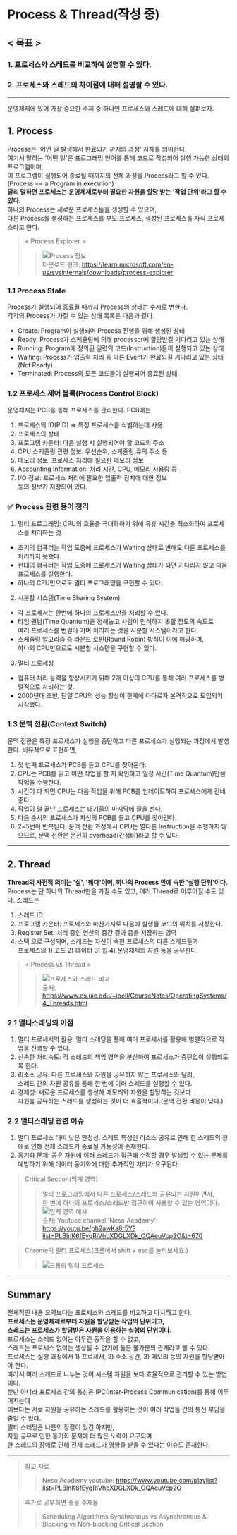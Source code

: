 # Process & Thread(작성 중)   
## < 목표 >
### 1. 프로세스와 스레드를 비교하여 설명할 수 있다.   
### 2. 프로세스와 스레드의 차이점에 대해 설명할 수 있다.   
---
운영체제에 있어 가장 중요한 주제 중 하나인 프로세스와 스레드에 대해 살펴보자.   

## 1. Process
Process는 '어떤 일 발생해서 완료되기 까지의 과정' 자체를 의미한다.   
여기서 말하는 '어떤 일'은 프로그래밍 언어를 통해 코드로 작성되어 실행 가능한 상태의 프로그램이며,   
이 프로그램이 실행되어 종료될 때까지의 전체 과정을 Process라고 할 수 있다.(Process == a Program in execution)   
**달리 말하면 프로세스는 운영체제로부터 필요한 자원을 할당 받는 '작업 단위'라고 할 수 있다.**   
하나의 Process는 새로운 프로세스들을 생성할 수 있으며,   
다른 Process를 생성하는 프로세스를 부모 프로세스, 생성된 프로세스를 자식 프로세스라고 한다.
> < Process Explorer >
>>![Process 정보](/assets/process-and-thread/1.1-process.png)   
>> 다운로드 링크: https://learn.microsoft.com/en-us/sysinternals/downloads/process-explorer

### 1.1 Process State
Process가 실행되어 종료될 때까지 Process의 상태는 수시로 변한다.   
각각의 Process가 가질 수 있는 상태 목록은 다음과 같다.
- Create: Program이 실행되어 Process 진행을 위해 생성된 상태
- Ready: Process가 스케쥴링에 의해 processor에 할당받길 기다리고 있는 상태
- Running: Program에 정의된 일련의 코드(Instruction)들이 실행되고 있는 상태
- Waiting: Process가 입출력 처리 등 다른 Event가 완료되길 기다리고 있는 상태(Not Ready)
- Terminated: Process의 모든 코드들이 실행되어 종료된 상태

### 1.2 프로세스 제어 블록(Process Control Block)
운영체제는 PCB을 통해 프로세스를 관리한다.
PCB에는
1. 프로세스의 ID(PID) => 특정 프로세스를 식별하는데 사용
2. 프로세스의 상태
3. 프로그램 카운터: 다음 실행 시 실행되어야 할 코드의 주소
4. CPU 스케줄링 관련 정보: 우선순위, 스케줄링 큐의 주소 등
5. 메모리 정보: 프로세스 처리에 필요한 메모리 정보   
6. Accounting Information: 처리 시간, CPU, 메모리 사용량 등
7. I/O 정보: 프로세스 처리에 필요한 입출력 장치에 대한 정보   
등의 정보가 저장되어 있다.

### ✅ Process 관련 용어 정리
1. 멀티 프로그래밍: CPU의 효율을 극대화하기 위해 유휴 시간을 최소화하여 프로세스를 처리하는 것
- 초기의 컴퓨터는 작업 도중에 프로세스가 Waiting 상태로 변해도 다른 프로세스를 처리하지 못했다.
- 현대의 컴퓨터는 작업 도중에 프로세스가 Waiting 상태가 되면 기다리지 않고 다음 프로세스를 실행한다.
- 하나의 CPU만으로도 멀티 프로그래밍을 구현할 수 있다. 

2. 시분할 시스템(Time Sharing System)
- 각 프로세서는 한번에 하나의 프로세스만을 처리할 수 있다.
- 타임 퀀텀(Time Quantum)을 정해놓고 사람이 인식하지 못할 정도의 속도로   
여러 프로세스를 번걸아 가며 처리하는 것을 시분할 시스템이라고 한다.
- 스케줄링 알고리즘 중 라운드 로빈(Round Robin) 방식이 이에 해당하며,   
하나의 CPU만으로도 시분할 시스템을 구현할 수 있다.

3. 멀티 프로세싱
- 컴퓨터 처리 능력을 향상시키기 위해 2개 이상의 CPU를 통해 여러 프로세스를 병렬적으로 처리하는 것.
- 2000년대 초반, 단일 CPU의 성능 향상이 한계에 다다르자 본격적으로 도입되기 시작했다.

### 1.3 문맥 전환(Context Switch)
문맥 전환은 특정 프로세스가 실행을 중단하고 다른 프로세스가 실행되는 과정에서 발생한다.
비유적으로 표현하면,
1. 첫 번째 프로세스가 PCB를 들고 CPU를 찾아온다.
2. CPU는 PCB를 읽고 어떤 작업을 할 지 확인하고 일정 시간(Time Quantum)만큼 작업을 수행한다.
3. 시간이 다 되면 CPU는 다음 작업을 위해 PCB를 업데이트하여 프로세스에게 건네준다.
4. 작업이 덜 끝난 프로세스는 대기줄의 마지막에 줄을 선다.
5. 다음 순서의 프로세스가 자신의 PCB를 들고 CPU를 찾아간다.
6. 2~5번이 반복된다.
문맥 전환 과정에서 CPU는 별다른 Instruction을 수행하지 않으므로,
문맥 전환은 온전히 overhead(간접비)라고 할 수 있다.

---

## 2. Thread
**Thread의 사전적 의미는 '실', '꿰다'이며, 하나의 Process 안에 속한 '실행 단위'이다.**   
Process는 단 하나의 Thread만을 가질 수도 있고, 여러 Thread로 이루어질 수도 있다.
스레드는 
1. 스레드 ID
2. 프로그램 카운터: 프로세스와 마찬가지로 다음에 실행될 코드의 위치를 저장한다.
3. Register Set: 처리 중인 연산의 중간 결과 등을 저장하는 영역
4. 스택
으로 구성되며, 스레드는 자신이 속한 프로세스의 다른 스레드들과   
프로세스의 1) 코드 2) 데이터 3) 힙 4) 운영체제의 자원 등을 공유한다.
> < Process vs Thread >
>>![프로세스와 스레드 비교](/assets/process-and-thread/2-thread.png)   
>> 출처: https://www.cs.uic.edu/~jbell/CourseNotes/OperatingSystems/4_Threads.html

### 2.1 멀티스레딩의 이점
1. 멀티 프로세서의 활용: 멀티 스레딩을 통해 여러 프로세서를 활용해 병렬적으로 작업을 진행할 수 있다.
2. 신속한 처리속도: 각 스레드의 책임 영역을 분산하여 프로세스가 중단없이 실행되도록 한다.
3. 리소스 공유: 다른 프로세스와 자원을 공유하지 않는 프로세스와 달리,   
스레드 간의 자원 공유를 통해 한 번에 여러 스레드를 실행할 수 있다.
4. 경제성: 새로운 프로세스를 생성해 메모리와 자원을 할당하는 것보다   
자원을 공유하는 스레드를 생성하는 것이 더 효율적이다.(문맥 전환 비용이 낮다.)

### 2.2 멀티스레딩 관련 이슈
1. 멀티 프로세스 대비 낮은 안정성: 스레드 특성인 리소스 공유로 인해
한 스레드의 장애로 인해 전체 스레드가 종료될 가능성이 존재한다.
2. 동기화 문제: 공유 자원에 여러 스레드가 접근해 수정할 경우 발생할 수 있는
문제를 예방하기 위해 데이터 동기화에 대한 추가적인 처리가 요구된다.   

>Critical Section(임계 영역)   
>> 멀티 프로그래밍에서 다른 프로세스/스레드와 공유되는 자원이면서,   
한 번에 하나의 프로세스/스레드만 접근하여 사용할 수 있는 영역이다.   
>>![임계 영역 예시](/assets/process-and-thread/2.2-critical-section.png)   
>>출처: Youtuce channel 'Neso Academy': https://youtu.be/ph2awKa8r5Y?list=PLBlnK6fEyqRiVhbXDGLXDk_OQAeuVcp2O&t=670

> Chrome의 멀티 프로세스(크롬에서 shift + esc를 눌러보세요.)
>> ![크롬의 멀티 프로세스](/assets/process-and-thread/2.2-chrome.png)   

---

## Summary
전체적인 내용 요약보다는 프로세스와 스레드를 비교하고 마치려고 한다.   
**프로세스는 운영체제로부터 자원을 할당받는 작업의 단위이고,**   
**스레드는 프로세스가 할당받은 자원을 이용하는 실행의 단위이다.**   
프로세스는 스레드 없이는 아무런 동작을 할 수 없고,   
스레드는 프로세스 없이는 생성될 수 없기에 둘은 불가분의 관계라고 볼 수 있다.   
프로세스는 실행 과정에서 1) 프로세서, 2) 주소 공간, 3) 메모리 등의 자원을 할당받아야 한다.   
따라서 여러 스레드로 나누는 것이 시스템 자원을 보다 효율적으로 관리할 수 있는 방법이다.   
뿐만 아니라 프로세스 간의 통신은 IPC(Inter-Process Communication)를 통해 이루어지는데   
이보다는 서로 자원을 공유하는 스레드를 활용하는 것이 여러 작업들 간의 통신 부담을 줄일 수 있다.   
멀티 스레딩은 나름의 장점이 있긴 하지만,   
자원 공유로 인한 동기화 문제에 더 많은 노력이 요구되며   
한 스레드의 장애로 인해 전체 스레드가 영향을 받을 수 있다는 이슈도 존재한다.

---

> 참고 자료
>> Neso Academy youtube: https://www.youtube.com/playlist?list=PLBlnK6fEyqRiVhbXDGLXDk_OQAeuVcp2O   

> 추가로 공부하면 좋을 주제들
>> Scheduling Algorithms
>> Synchronous vs Asynchronous & Blocking vs Non-blocking
>> Critical Section

